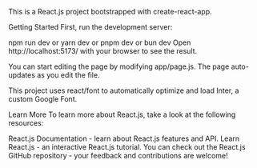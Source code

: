 This is a React.js project bootstrapped with create-react-app.

Getting Started
First, run the development server:

npm run dev
or
yarn dev
or
pnpm dev
or
bun dev
Open http://localhost:5173/ with your browser to see the result.

You can start editing the page by modifying app/page.js. The page auto-updates as you edit the file.

This project uses react/font to automatically optimize and load Inter, a custom Google Font.

Learn More
To learn more about React.js, take a look at the following resources:

React.js Documentation - learn about React.js features and API.
Learn React.js - an interactive React.js tutorial.
You can check out the React.js GitHub repository - your feedback and contributions are welcome!
